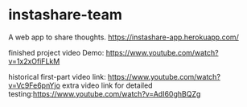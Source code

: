 # instashare-team
A web app to share thoughts. https://instashare-app.herokuapp.com/

finished project video Demo: https://www.youtube.com/watch?v=1x2xOfiFLkM

historical first-part video link: https://www.youtube.com/watch?v=Vc9Fe6pnYjo
extra video link for detailed testing:https://www.youtube.com/watch?v=AdI60ghBQZg
